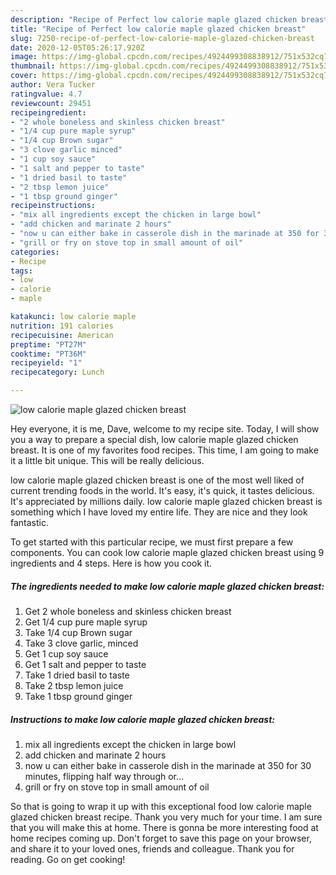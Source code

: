 ```yaml
---
description: "Recipe of Perfect low calorie maple glazed chicken breast"
title: "Recipe of Perfect low calorie maple glazed chicken breast"
slug: 7250-recipe-of-perfect-low-calorie-maple-glazed-chicken-breast
date: 2020-12-05T05:26:17.920Z
image: https://img-global.cpcdn.com/recipes/4924499308838912/751x532cq70/low-calorie-maple-glazed-chicken-breast-recipe-main-photo.jpg
thumbnail: https://img-global.cpcdn.com/recipes/4924499308838912/751x532cq70/low-calorie-maple-glazed-chicken-breast-recipe-main-photo.jpg
cover: https://img-global.cpcdn.com/recipes/4924499308838912/751x532cq70/low-calorie-maple-glazed-chicken-breast-recipe-main-photo.jpg
author: Vera Tucker
ratingvalue: 4.7
reviewcount: 29451
recipeingredient:
- "2 whole boneless and skinless chicken breast"
- "1/4 cup pure maple syrup"
- "1/4 cup Brown sugar"
- "3 clove garlic minced"
- "1 cup soy sauce"
- "1 salt and pepper to taste"
- "1 dried basil to taste"
- "2 tbsp lemon juice"
- "1 tbsp ground ginger"
recipeinstructions:
- "mix all ingredients except the chicken in large bowl"
- "add chicken and marinate 2 hours"
- "now u can either bake in casserole dish in the marinade at 350 for 30 minutes, flipping half way through or..."
- "grill or fry on stove top in small amount of oil"
categories:
- Recipe
tags:
- low
- calorie
- maple

katakunci: low calorie maple 
nutrition: 191 calories
recipecuisine: American
preptime: "PT27M"
cooktime: "PT36M"
recipeyield: "1"
recipecategory: Lunch

---
```



![low calorie maple glazed chicken breast](https://img-global.cpcdn.com/recipes/4924499308838912/751x532cq70/low-calorie-maple-glazed-chicken-breast-recipe-main-photo.jpg)

Hey everyone, it is me, Dave, welcome to my recipe site. Today, I will show you a way to prepare a special dish, low calorie maple glazed chicken breast. It is one of my favorites food recipes. This time, I am going to make it a little bit unique. This will be really delicious.

low calorie maple glazed chicken breast is one of the most well liked of current trending foods in the world. It's easy, it's quick, it tastes delicious. It's appreciated by millions daily. low calorie maple glazed chicken breast is something which I have loved my entire life. They are nice and they look fantastic.




To get started with this particular recipe, we must first prepare a few components. You can cook low calorie maple glazed chicken breast using 9 ingredients and 4 steps. Here is how you cook it.

<!--inarticleads1-->

##### The ingredients needed to make low calorie maple glazed chicken breast:

1. Get 2 whole boneless and skinless chicken breast
1. Get 1/4 cup pure maple syrup
1. Take 1/4 cup Brown sugar
1. Take 3 clove garlic, minced
1. Get 1 cup soy sauce
1. Get 1 salt and pepper to taste
1. Take 1 dried basil to taste
1. Take 2 tbsp lemon juice
1. Take 1 tbsp ground ginger




<!--inarticleads2-->

##### Instructions to make low calorie maple glazed chicken breast:

1. mix all ingredients except the chicken in large bowl
1. add chicken and marinate 2 hours
1. now u can either bake in casserole dish in the marinade at 350 for 30 minutes, flipping half way through or...
1. grill or fry on stove top in small amount of oil




So that is going to wrap it up with this exceptional food low calorie maple glazed chicken breast recipe. Thank you very much for your time. I am sure that you will make this at home. There is gonna be more interesting food at home recipes coming up. Don't forget to save this page on your browser, and share it to your loved ones, friends and colleague. Thank you for reading. Go on get cooking!
